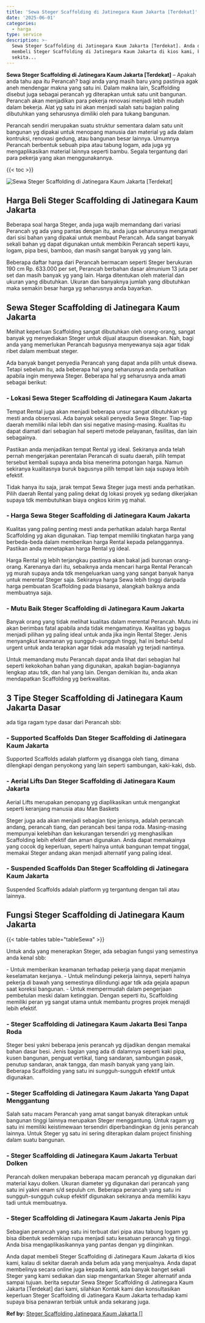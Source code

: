 ```yaml
---
title: 'Sewa Steger Scaffolding di Jatinegara Kaum Jakarta [Terdekat]'
date: '2025-06-01'
categories:
  - harga
type: service
description: >-
  Sewa Steger Scaffolding di Jatinegara Kaum Jakarta [Terdekat]. Anda dapat
  membeli Steger Scaffolding di Jatinegara Kaum Jakarta di kios kami, kalau di
  sekita...
---
```


**Sewa Steger Scaffolding di Jatinegara Kaum Jakarta \[Terdekat\]** – Apakah anda tahu apa itu Perancah? bagi anda yang masih baru yang pastinya agak aneh mendengar makna yang satu ini. Dalam makna lain, Scaffolding disebut juga sebagai perancah yg diterapkan untuk satu unit bangunan. Perancah akan menjadikan para pekerja renovasi menjadi lebih mudah dalam bekerja. Alat yg satu ini akan menjadi salah satu bagian paling dibutuhkan yang seharusnya dimiliki oleh para tukang bangunan.

Perancah sendiri merupakan suatu struktur sementara dalam satu unit bangunan yg dipakai untuk menopang manusia dan material yg ada dalam kontruksi, renovasi gedung, atau bangunan besar lainnya. Umumnya Perancah berbentuk sebuah pipa atau tabung logam, ada juga yg mengaplikasikan material lainnya seperti bambu. Segala tergantung dari para pekerja yang akan menggunakannya.

{{< toc >}}

![Sewa Steger Scaffolding di Jatinegara Kaum Jakarta [Terdekat]](/images/sewa-scaffolding-steger-17.png)

## Harga Beli Steger Scaffolding di Jatinegara Kaum Jakarta

Beberapa soal harga Steger, anda juga wajib memandang dari variasi Perancah yg ada yang pantas dengan itu, anda juga seharusnya mengamati dari sisi bahan yang dipakai untuk membaut Perancah. Ada sangat banyak sekali bahan yg dapat digunakan untuk membikin Perancah seperti kayu, logam, pipa besi, bamboo, dan masih sangat banyak yg yang lain.

Beberapa daftar harga dari Perancah bermacam seperti Steger berukuran 190 cm Rp. 633.000 per set, Perancah berbahan dasar almunium 13 juta per set dan masih banyak yg yang lain. Harga ditentukan oleh material dan ukuran yang dibutuhkan. Ukuran dan banyaknya jumlah yang dibutuhkan maka semakin besar harga yg seharusnya anda bayarkan.

## Sewa Steger Scaffolding di Jatinegara Kaum Jakarta

Melihat keperluan Scaffolding sangat dibutuhkan oleh orang-orang, sangat banyak yg menyediakan Steger untuk dijual ataupun disewakan. Nah, bagi anda yang memerlukan Perancah bagusnya menyewanya saja agar tidak ribet dalam membuat steger.

Ada banyak banget penyedia Perancah yang dapat anda pilih untuk disewa. Tetapi sebelum itu, ada beberapa hal yang seharusnya anda perhatikan apabila ingin menyewa Steger. Beberapa hal yg seharusnya anda amati sebagai berikut:

### \- Lokasi Sewa Steger Scaffolding di Jatinegara Kaum Jakarta

Tempat Rental juga akan menjadi beberapa unsur sangat dibutuhkan yg mesti anda observasi. Ada banyak sekali penyedia Sewa Steger. Tiap-tiap daerah memiliki nilai lebih dan sisi negative masing-masing. Kualitas itu dapat diamati dari sebagian hal seperti metode pelayanan, fasilitas, dan lain sebagainya.

Pastikan anda menjadikan tempat Rental yg ideal. Sekiranya anda telah pernah mengerjakan perentalan Perancah di suatu daerah, pilih tempat tersebut kembali supaya anda bisa menerima potongan harga. Namun sekiranya kualitasnya buruk bagusnya pilih tempat lain saja supaya lebih efektif.

Tidak hanya itu saja, jarak tempat Sewa Steger juga mesti anda perhatikan. Pilih daerah Rental yang paling dekat dg lokasi proyek yg sedang dikerjakan supaya tdk membutuhkan biaya ongkos kirim yg mahal.

### \- Harga Sewa Steger Scaffolding di Jatinegara Kaum Jakarta

Kualitas yang paling penting mesti anda perhatikan adalah harga Rental Scaffolding yg akan digunakan. Tiap tempat memiliki tingkatan harga yang berbeda-beda dalam memberikan harga Rental kepada pelanggannya. Pastikan anda menetapkan harga Rental yg ideal.

Harga Rental yg lebih terjangkau pastinya akan bakal jadi buronan orang-orang. Karenanya dari itu, sebaiknya anda mencari harga Rental Perancah yg murah supaya anda tdk mengeluarkan uang yang sangat banyak hanya untuk merental Steger saja. Sekiranya harga Sewa lebih tinggi daripada harga pembuatan Scaffolding pada biasanya, alangkah baiknya anda membuatnya saja.

### \- Mutu Baik Steger Scaffolding di Jatinegara Kaum Jakarta

Banyak orang yang tidak melihat kualitas dalam merental Perancah. Mutu ini akan berimbas fatal apabila anda tidak mengamatinya. Kwalitas yg bagus menjadi pilihan yg paling ideal untuk anda jika ingin Rental Steger. Jenis menyangkut keamanan yg sungguh-sungguh tinggi, hal ini betul-betul urgent untuk anda terapkan agar tidak ada masalah yg terjadi nantinya.

Untuk memandang mutu Perancah dapat anda lihat dari sebagian hal seperti kekokohan bahan yang digunakan, apakah bagian-bagiannya lengkap atau tdk, dan hal yang lain. Dengan demikian itu, anda akan mendapatkan Scaffolding yg berkwalitas.

## 3 Tipe Steger Scaffolding di Jatinegara Kaum Jakarta Dasar

ada tiga ragam type dasar dari Perancah sbb:

### \- Supported Scaffolds Dan Steger Scaffolding di Jatinegara Kaum Jakarta

Supported Scaffolds adalah platform yg disangga oleh tiang, dimana dilengkapi dengan penyokong yang lain seperti sambungan, kaki-kaki, dsb.

### \- Aerial Lifts Dan Steger Scaffolding di Jatinegara Kaum Jakarta

Aerial Lifts merupakan penopang yg diaplikasikan untuk mengangkat seperti keranjang manusia atau Man Baskets

Steger juga ada akan menjadi sebagian tipe jenisnya, adalah perancah andang, perancah tiang, dan perancah besi tanpa roda. Masing-masing mempunyai kelebihan dan kekurangan tersendiri yg menghasilkan Scaffolding lebih efektif dan aman digunakan. Anda dapat memakainya yang cocok dg keperluan, seperti halnya untuk bangunan tempat tinggal, memakai Steger andang akan menjadi alternatif yang paling ideal.

### \- Suspended Scaffolds Dan Steger Scaffolding di Jatinegara Kaum Jakarta

Suspended Scaffolds adalah platform yg tergantung dengan tali atau lainnya.

## Fungsi Steger Scaffolding di Jatinegara Kaum Jakarta

{{< table-tables table="tableSewa" >}}

Untuk anda yang menerapkan Steger, ada sebagian fungsi yang semestinya anda kenal sbb:

\- Untuk memberikan keamanan terhadap pekerja yang dapat menjamin keselamatan kerjanya. - Untuk melindungi pekerja lainnya, seperti halnya pekerja di bawah yang semestinya dilindungi agar tdk ada gejala apapun saat koreksi bangunan. - Untuk mempermudah dalam pengerjaan pembetulan meski dalam ketinggian. Dengan seperti itu, Scaffolding memiliki peran yg sangat utama untuk membantu progres projek menajdi lebih efektif.

### \- Steger Scaffolding di Jatinegara Kaum Jakarta Besi Tanpa Roda

Steger besi yakni beberapa jenis perancah yg dijadikan dengan memakai bahan dasar besi. Jenis bagian yang ada di dalamnya seperti kaki pipa, kusen bangunan, penguat vertikal, tiang sandaran, sambungan pasak, penutup sandaran, anak tangga, dan masih banyak yang yang lain. Beberapa Scaffolding yang satu ini sungguh-sungguh efektif untuk digunakan.

### \- Steger Scaffolding di Jatinegara Kaum Jakarta Yang Dapat Menggantung

Salah satu macam Perancah yang amat sangat banyak diterapkan untuk bangunan tinggi lainnya merupakan Steger menggantung. Untuk ragam yg satu ini memiliki keistimewaan tersendiri diperbandingkan dg jenis perancah lainnya. Untuk Steger yg satu ini sering diterapkan dalam project finishing dalam suatu bangunan.

### \- Steger Scaffolding di Jatinegara Kaum Jakarta Terbuat Dolken

Perancah dolken merupakan beberapa macam perancah yg digunakan dari material kayu dolken. Ukuran diameter yg digunakan dari perancah yang satu ini yakni enam s/d sepuluh cm. Beberapa perancah yang satu ini sungguh-sungguh cukup efektif digunakan sekiranya anda memiliki kayu tadi untuk membuatnya.

### \- Steger Scaffolding di Jatinegara Kaum Jakarta Jenis Pipa

Sebagian perancah yang satu ini terbuat dari pipa atau tabung logam yg bisa dibentuk sedemikian rupa menjadi satu kesatuan perancah yg tinggi. Anda bisa mengaplikasikannya yang pantas dengan yg diinginkan.

Anda dapat membeli Steger Scaffolding di Jatinegara Kaum Jakarta di kios kami, kalau di sekitar daerah anda belum ada yang menjualnya. Anda dapat membelinya secara online juga kepada kami, ada banyak banget sekali Steger yang kami sediakan dan siap mengantarkan Steger alternatif anda sampai tujuan. berita seputar Sewa Steger Scaffolding di Jatinegara Kaum Jakarta \[Terdekat\] dari kami, silahkan Kontak kami dan konsultasikan keperluan Steger Scaffolding di Jatinegara Kaum Jakarta terhadap kami supaya bisa penawran terbiak untuk anda sekarang juga.

**Ref by:** [Steger Scaffolding Jatinegara Kaum Jakarta []](https://id.wikipedia.org/wiki/Steger)
